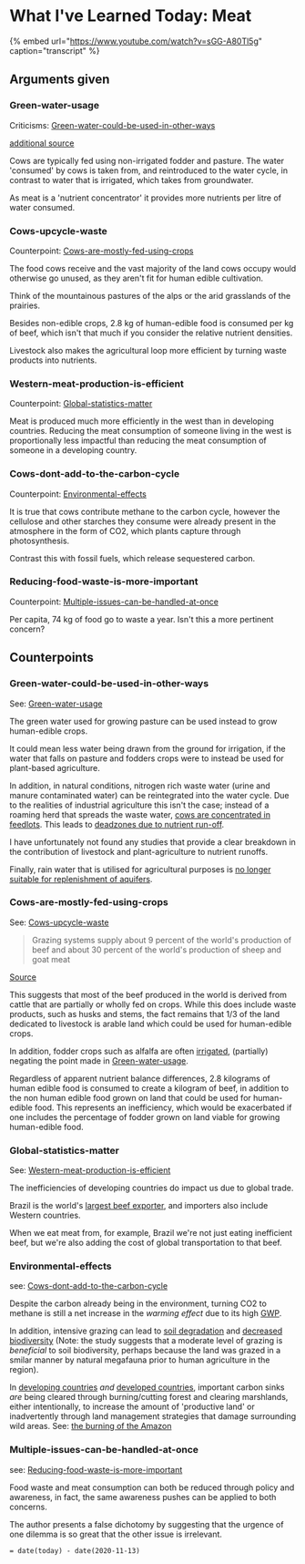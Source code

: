 # What I've Learned Today: Meat

{% embed url="https://www.youtube.com/watch?v=sGG-A80Tl5g" caption="transcript" %}





## Arguments given

### Green-water-usage

Criticisms: [Green-water-could-be-used-in-other-ways](what-ive-learned-today-meat.md#Green-water-could-be-used-in-other-ways)

[additional source](https://waterfootprint.org/en/resources/interactive-tools/product-gallery/)

Cows are typically fed using non-irrigated fodder and pasture. The water 'consumed' by cows is taken from, and reintroduced to the water cycle, in contrast to water that is irrigated, which takes from groundwater.

As meat is a 'nutrient concentrator' it provides more nutrients per litre of water consumed.

### Cows-upcycle-waste

Counterpoint: [Cows-are-mostly-fed-using-crops](what-ive-learned-today-meat.md#Cows-are-mostly-fed-using-crops)

The food cows receive and the vast majority of the land cows occupy would otherwise go unused, as they aren't fit for human edible cultivation.

Think of the mountainous pastures of the alps or the arid grasslands of the prairies.

Besides non-edible crops, 2.8 kg of human-edible food is consumed per kg of beef, which isn't that much if you consider the relative nutrient densities.

Livestock also makes the agricultural loop more efficient by turning waste products into nutrients.

### Western-meat-production-is-efficient

Counterpoint: [Global-statistics-matter](what-ive-learned-today-meat.md#Global-statistics-matter)

Meat is produced much more efficiently in the west than in developing countries. Reducing the meat consumption of someone living in the west is proportionally less impactful than reducing the meat consumption of someone in a developing country.

### Cows-dont-add-to-the-carbon-cycle

Counterpoint: [Environmental-effects](what-ive-learned-today-meat.md#Environmental-effects)

It is true that cows contribute methane to the carbon cycle, however the cellulose and other starches they consume were already present in the atmosphere in the form of CO2, which plants capture through photosynthesis.

Contrast this with fossil fuels, which release sequestered carbon.

### Reducing-food-waste-is-more-important

Counterpoint: [Multiple-issues-can-be-handled-at-once](what-ive-learned-today-meat.md#Multiple-issues-can-be-handled-at-once)

Per capita, 74 kg of food go to waste a year. Isn't this a more pertinent concern?

## Counterpoints

### Green-water-could-be-used-in-other-ways

See: [Green-water-usage](what-ive-learned-today-meat.md#Green-water-usage)

The green water used for growing pasture can be used instead to grow human-edible crops.

It could mean less water being drawn from the ground for irrigation, if the water that falls on pasture and fodders crops were to instead be used for plant-based agriculture.

In addition, in natural conditions, nitrogen rich waste water \(urine and manure contaminated water\) can be reintegrated into the water cycle. Due to the realities of industrial agriculture this isn't the case; instead of a roaming herd that spreads the waste water, [cows are concentrated in feedlots](https://agrilife.org/tammi/files/2014/04/Sweeten.pdf). This leads to [deadzones due to nutrient run-off](https://link.springer.com/chapter/10.1007/978-981-15-3372-3_17).

I have unfortunately not found any studies that provide a clear breakdown in the contribution of livestock and plant-agriculture to nutrient runoffs.

Finally, rain water that is utilised for agricultural purposes is [no longer suitable for replenishment of aquifers](https://pubs.acs.org/doi/10.1021/es1038358).

### Cows-are-mostly-fed-using-crops

See: [Cows-upcycle-waste](what-ive-learned-today-meat.md#Cows-upcycle-waste)

> Grazing systems supply about 9 percent of the world's production of beef and about 30 percent of the world's production of sheep and goat meat

[Source](http://www.fao.org/3/X5303E/x5303e05.htm#chapter%202:%20livestock%20grazing%20systems%20&%20the%20environment)

This suggests that most of the beef produced in the world is derived from cattle that are partially or wholly fed on crops. While this does include waste products, such as husks and stems, the fact remains that 1/3 of the land dedicated to livestock is arable land which could be used for human-edible crops.

In addition, fodder crops such as alfalfa are often [irrigated](https://extension.unr.edu/publication.aspx?PubID=2575#:~:text=Amount%20of%20water%20to%20apply,every%20ton%20of%20hay%20produced.&text=By%20early%20June%2C%20this%20can,as%202.0%20inches%20per%20week.), \(partially\) negating the point made in [Green-water-usage](what-ive-learned-today-meat.md#Green-water-usage).

Regardless of apparent nutrient balance differences, 2.8 kilograms of human edible food is consumed to create a kilogram of beef, in addition to the non human edible food grown on land that could be used for human-edible food. This represents an inefficiency, which would be exacerbated if one includes the percentage of fodder grown on land viable for growing human-edible food.

### Global-statistics-matter

See: [Western-meat-production-is-efficient](what-ive-learned-today-meat.md#Western-meat-production-is-efficient)

The inefficiencies of developing countries do impact us due to global trade.

Brazil is the world's [largest beef exporter](https://www.pnas.org/content/117/50/31770), and importers also include Western countries.

When we eat meat from, for example, Brazil we're not just eating inefficient beef, but we're also adding the cost of global transportation to that beef.

### Environmental-effects

see: [Cows-dont-add-to-the-carbon-cycle](what-ive-learned-today-meat.md#Cows-dont-add-to-the-carbon-cycle)

Despite the carbon already being in the environment, turning CO2 to methane is still a net increase in the _warming effect_ due to its high [GWP](https://www.epa.gov/ghgemissions/understanding-global-warming-potentials).

In addition, intensive grazing can lead to [soil degradation](http://www.uky.edu/Ag/Agronomy/Extension/ssnv/ssvl182.htm) and [decreased biodiversity](https://sci-hub.st/https://doi.org/10.4141/P06-114) \(Note: the study suggests that a moderate level of grazing is _beneficial_ to soil biodiversity, perhaps because the land was grazed in a smilar manner by natural megafauna prior to human agriculture in the region\).

In [developing countries](https://www.sciencedirect.com/science/article/pii/S0378112715003394) _and_ [developed countries](https://conbio.onlinelibrary.wiley.com/doi/abs/10.1046/j.1523-1739.2002.01199.x), important carbon sinks _are_ being cleared through burning/cutting forest and clearing marshlands, either intentionally, to increase the amount of 'productive land' or inadvertently through land management strategies that damage surrounding wild areas. See: [the burning of the Amazon](https://agupubs.onlinelibrary.wiley.com/doi/full/10.1002/2015JG002914)

### Multiple-issues-can-be-handled-at-once

see: [Reducing-food-waste-is-more-important](what-ive-learned-today-meat.md#Reducing-food-waste-is-more-important)

Food waste and meat consumption can both be reduced through policy and awareness, in fact, the same awareness pushes can be applied to both concerns.

The author presents a false dichotomy by suggesting that the urgence of one dilemma is so great that the other issue is irrelevant.

`= date(today) - date(2020-11-13)`


